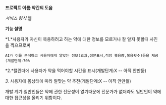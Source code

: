 **프로젝트 이름:약간의 도움**

*서비스 형식*:웹

**기능 설명** 

*1.*사용자가 자신이 복용하려고 하는 약에 대한 정보를 모르거나 잘 알지 못할때 사진을 찍으므로써 

    AI가 이를 분석하고 사용자에게 알맞는 정보(효과,성분표시,적정 복용량,복용횟수)등을 제공(개발단계:70%
    
*2.*캘린더에 사용자가 약을 먹어야할 시간을 표시(개발단계:X -- 아직 안만듦)

*3.* 사용자에 몸상태에 따라 알맞는 약 추천(개발단계:X -- 아직 안만듦)


개발 계기:일반인들은 약에 관한 전문성이 없기때문에 전문가가 없더라도 일반인이 약에 대한 접근성을 올리기 위함이다.

